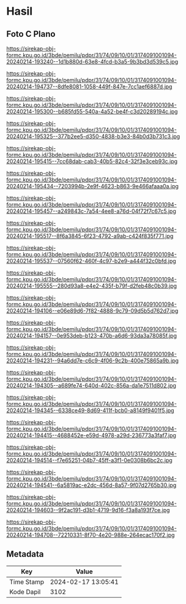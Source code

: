 # Hasil

## Foto C Plano

https://sirekap-obj-formc.kpu.go.id/3bde/pemilu/pdpr/31/74/09/10/01/3174091001094-20240214-193240--1d1b880d-63e8-4fcd-b3a5-9b3bd3d539c5.jpg

https://sirekap-obj-formc.kpu.go.id/3bde/pemilu/pdpr/31/74/09/10/01/3174091001094-20240214-194737--8dfe8081-1058-449f-847e-7cc1aef6887d.jpg

https://sirekap-obj-formc.kpu.go.id/3bde/pemilu/pdpr/31/74/09/10/01/3174091001094-20240214-195300--b685fd55-540a-4a52-be4f-c3d20289194c.jpg

https://sirekap-obj-formc.kpu.go.id/3bde/pemilu/pdpr/31/74/09/10/01/3174091001094-20240214-195325--377b2ee5-d350-4838-b3e3-84b0d3b731c3.jpg

https://sirekap-obj-formc.kpu.go.id/3bde/pemilu/pdpr/31/74/09/10/01/3174091001094-20240214-195415--7cc68dab-cab3-40b5-82c4-32f3e3ceb93c.jpg

https://sirekap-obj-formc.kpu.go.id/3bde/pemilu/pdpr/31/74/09/10/01/3174091001094-20240214-195434--7203994b-2e9f-4623-b863-9e466afaaa0a.jpg

https://sirekap-obj-formc.kpu.go.id/3bde/pemilu/pdpr/31/74/09/10/01/3174091001094-20240214-195457--a249843c-7a54-4ee8-a76d-04f72f7c67c5.jpg

https://sirekap-obj-formc.kpu.go.id/3bde/pemilu/pdpr/31/74/09/10/01/3174091001094-20240214-195517--8f6a3845-6f23-4792-a9ab-c424f835f771.jpg

https://sirekap-obj-formc.kpu.go.id/3bde/pemilu/pdpr/31/74/09/10/01/3174091001094-20240214-195537--07560f62-460f-4c97-b2e9-a444f32c0bfd.jpg

https://sirekap-obj-formc.kpu.go.id/3bde/pemilu/pdpr/31/74/09/10/01/3174091001094-20240214-195555--280d93a8-e4e2-435f-b79f-d2feb48c0b39.jpg

https://sirekap-obj-formc.kpu.go.id/3bde/pemilu/pdpr/31/74/09/10/01/3174091001094-20240214-194106--e06e89d6-7f82-4888-9c79-09d5b5d762d7.jpg

https://sirekap-obj-formc.kpu.go.id/3bde/pemilu/pdpr/31/74/09/10/01/3174091001094-20240214-194157--0e953deb-b123-470b-a6d6-93da3a78085f.jpg

https://sirekap-obj-formc.kpu.go.id/3bde/pemilu/pdpr/31/74/09/10/01/3174091001094-20240214-194231--94a6dd7e-c6c9-4f06-9c2b-400e75865a9b.jpg

https://sirekap-obj-formc.kpu.go.id/3bde/pemilu/pdpr/31/74/09/10/01/3174091001094-20240214-194305--a689fe74-640d-402c-856a-da1e7511d802.jpg

https://sirekap-obj-formc.kpu.go.id/3bde/pemilu/pdpr/31/74/09/10/01/3174091001094-20240214-194345--6338ce49-8d69-411f-bcb0-a8149f9401f5.jpg

https://sirekap-obj-formc.kpu.go.id/3bde/pemilu/pdpr/31/74/09/10/01/3174091001094-20240214-194415--4688452e-e59d-4978-a29d-236773a3faf7.jpg

https://sirekap-obj-formc.kpu.go.id/3bde/pemilu/pdpr/31/74/09/10/01/3174091001094-20240214-194514--f7e65251-04b7-45ff-a3f1-0e0308b6bc2c.jpg

https://sirekap-obj-formc.kpu.go.id/3bde/pemilu/pdpr/31/74/09/10/01/3174091001094-20240214-194541--6a5819ac-e2dc-456d-8a57-9f07d2765b30.jpg

https://sirekap-obj-formc.kpu.go.id/3bde/pemilu/pdpr/31/74/09/10/01/3174091001094-20240214-194603--9f2ac191-d3b1-4719-9d16-f3a8a193f7ce.jpg

https://sirekap-obj-formc.kpu.go.id/3bde/pemilu/pdpr/31/74/09/10/01/3174091001094-20240214-194708--72210331-8f70-4e20-988e-264ecac170f2.jpg


## Metadata

| Key        | Value               |
| ---------- | ------------------- |
| Time Stamp | 2024-02-17 13:05:41 |
| Kode Dapil | 3102                |



